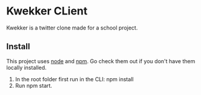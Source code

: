 # Kwekker CLient

Kwekker is a twitter clone made for a school project.


## Install

This project uses [node](http://nodejs.org) and [npm](https://npmjs.com). Go check them out if you don't have them locally installed.

1. In the root folder first run in the CLI: npm install
2. Run npm start.
